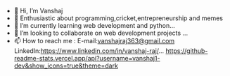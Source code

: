 - 👋 Hi, I’m Vanshaj
- 👀 Enthusiastic about programming,cricket,entrepreneurship and memes
- 🌱 I’m currently learning web development and python...
- 💞️ I’m looking to collaborate on web development projects ...
- 📫 How to reach me :
E-mail:vanshajraj363@gmail.com
LinkedIn:https://www.linkedin.com/in/vanshaj-raj/...
https://github-readme-stats.vercel.app/api?username=vanshaj1-dev&show_icons=true&theme=dark

<!---
vanshaj1-dev/vanshaj1-dev is a ✨ special ✨ repository because its `README.md` (this file) appears on your GitHub profile.
You can click the Preview link to take a look at your changes.
--->
